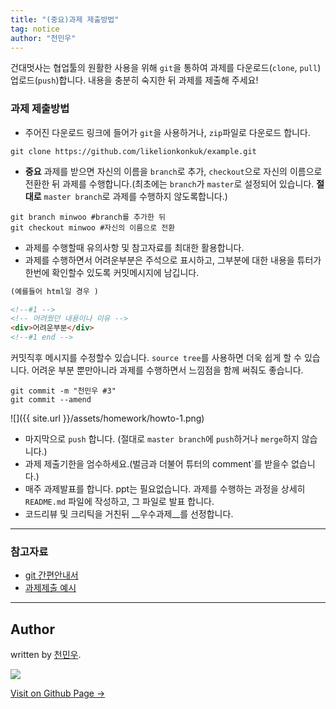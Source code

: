 ```yaml
---
title: "(중요)과제 제출방법"
tag: notice
author: "천민우"
---
```


건대멋사는 협업툴의 원활한 사용을 위해 `git`을 통하여 과제를 다운로드(`clone`, `pull`) 업로드(`push`)합니다. 내용을 충분히 숙지한 뒤 과제를 제출해 주세요!


### 과제 제출방법
- 주어진 다운로드 링크에 들어가 `git`을 사용하거나, `zip`파일로 다운로드 합니다.
```git
git clone https://github.com/likelionkonkuk/example.git
```

- __중요__ 과제를 받으면 자신의 이름을 `branch`로 추가, `checkout`으로 자신의 이름으로 전환한 뒤 과제를 수행합니다.(최초에는 `branch`가 `master`로 설정되어 있습니다. __절대로__ `master branch`로 과제를 수행하지 않도록합니다.)
```git
git branch minwoo #branch를 추가한 뒤
git checkout minwoo #자신의 이름으로 전환
```

- 과제를 수행할때 유의사항 및 참고자료를 최대한 활용합니다.
- 과제를 수행하면서 어려운부분은 주석으로 표시하고, 그부분에 대한 내용을 튜터가 한번에 확인할수 있도록 커밋메시지에 남깁니다.
```html
(예를들어 html일 경우 )

<!--#1 -->
<!-- 어려웠던 내용이나 이유 -->
<div>어려운부분</div>
<!--#1 end -->
```

커밋직후 메시지를 수정할수 있습니다. `source tree`를 사용하면 더욱 쉽게 할 수 있습니다. 어려운 부분 뿐만아니라 과제를 수행하면서 느낌점을 함께 써줘도 좋습니다.
```
git commit -m "천민우 #3"
git commit --amend
```

![]({{ site.url }}/assets/homework/howto-1.png)

- 마지막으로 `push` 합니다. (절대로 `master branch`에 `push`하거나 `merge`하지 않습니다.)
- 과제 제출기한을 엄수하세요.(벌금과 더불어 튜터의 comment`를 받을수 없습니다.)
- 매주 과제발표를 합니다. ppt는 필요없습니다. 과제를 수행하는 과정을 상세히 `README.md` 파일에 작성하고, 그 파일로 발표 합니다.
- 코드리뷰 및 크리틱을 거친뒤 __우수과제__를 선정합니다.

---

### 참고자료
- [git 간편안내서](https://rogerdudler.github.io/git-guide/index.ko.html)
- [과제제출 예시](https://github.com/project42da/git-example)

---

## Author

written by [천민우](https://project42da.github.io).

![](https://avatars.githubusercontent.com/project42da?v=2&s=100)

<a href="https://project42da.github.io" target="_blank" class="btn btn-black"><i class="fa fa-github fa-lg"></i> Visit on Github Page &rarr;</a>

